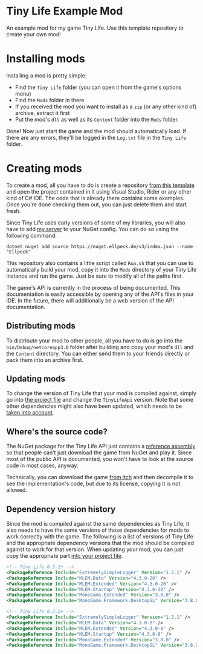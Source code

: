 # Tiny Life Example Mod
An example mod for my game Tiny Life. Use this template repository to create your own mod!

# Installing mods
Installing a mod is pretty simple:
- Find the `Tiny Life` folder (you can open it from the game's options menu)
- Find the `Mods` folder in there
- If you received the mod you want to install as a `zip` (or any other kind of) archive, extract it first
- Put the mod's `dll` as well as its `Content` folder into the `Mods` folder.

Done! Now just start the game and the mod should automatically load. If there are any errors, they'll be logged in the `Log.txt` file in the `Tiny Life` folder.

# Creating mods
To create a mod, all you have to do is create a repository [from this template](https://github.com/Ellpeck/TinyLifeExampleMod/generate) and open the project contained in it using Visual Studio, Rider or any other kind of C# IDE. The code that is already there contains some examples. Once you're done checking them out, you can just delete them and start fresh.

Since Tiny Life uses early versions of some of my libraries, you will also have to add [my server](https://nuget.ellpeck.de/) to your NuGet config. You can do so using the following command:
```
dotnet nuget add source https://nuget.ellpeck.de/v3/index.json --name "Ellpeck"
```

This repository also contains a little script called `Run.sh` that you can use to automatically build your mod, copy it into the `Mods` directory of your Tiny Life instance and run the game. Just be sure to modify all of the paths first.

The game's API is currently in the process of being documented. This documentation is easily accessible by opening any of the API's files in your IDE. In the future, there will additionally be a web version of the API documentation.

## Distributing mods
To distribute your mod to other people, all you have to do is go into the `bin/Debug/netcoreapp3.0` folder after building and copy your mod's `dll` and the `Content` directory. You can either send them to your friends directly or pack them into an archive first.

## Updating mods
To change the version of Tiny Life that your mod is compiled against, simply go into [the project file](https://github.com/Ellpeck/TinyLifeExampleMod/blob/main/ExampleMod.csproj) and change the `TinyLifeApi` version. Note that some other dependencies might also have been updated, which needs to be [taken into account](https://github.com/Ellpeck/TinyLifeExampleMod#dependency-version-history).

## Where's the source code?
The NuGet package for the Tiny Life API just contains a [reference assembly](https://docs.microsoft.com/en-us/dotnet/standard/assembly/reference-assemblies) so that people can't just download the game from NuGet and play it. Since most of the public API is documented, you won't have to look at the source code in most cases, anyway.

Technically, you can download the game [from itch](https://ellpeck.itch.io/tiny-life) and then decompile it to see the implementation's code, but due to its license, copying it is not allowed.

## Dependency version history
Since the mod is compiled against the same dependencies as Tiny Life, it also needs to have the same versions of those dependencies for mods to work correctly with the game. The following is a list of versions of Tiny Life and the appropriate dependency versions that the mod should be compiled against to work for that version. When updating your mod, you can just copy the appropriate part [into your project file](https://github.com/Ellpeck/TinyLifeExampleMod/blob/main/ExampleMod.csproj#L10-L15).
```xml
<!-- Tiny Life 0.3.1+ -->
<PackageReference Include="ExtremelySimpleLogger" Version="1.2.1" />
<PackageReference Include="MLEM.Data" Version="4.3.0-20" />
<PackageReference Include="MLEM.Extended" Version="4.3.0-20" />
<PackageReference Include="MLEM.Startup" Version="4.3.0-20" />
<PackageReference Include="MonoGame.Extended" Version="3.8.0" />
<PackageReference Include="MonoGame.Framework.DesktopGL" Version="3.8.0.1641" />

<!-- Tiny Life 0.2.2+ -->
<PackageReference Include="ExtremelySimpleLogger" Version="1.2.1" />
<PackageReference Include="MLEM.Data" Version="4.3.0-8" />
<PackageReference Include="MLEM.Extended" Version="4.3.0-8" />
<PackageReference Include="MLEM.Startup" Version="4.3.0-8" />
<PackageReference Include="MonoGame.Extended" Version="3.8.0" />
<PackageReference Include="MonoGame.Framework.DesktopGL" Version="3.8.0.1641" />
```